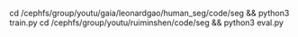 cd /cephfs/group/youtu/gaia/leonardgao/human_seg/code/seg && python3 train.py
cd /cephfs/group/youtu/ruiminshen/code/seg && python3 eval.py
